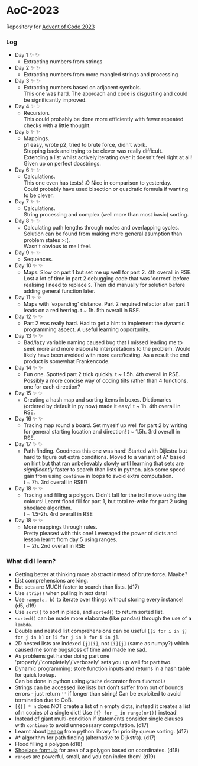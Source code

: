 # AoC-2023
Repository for [Advent of Code 2023](https://adventofcode.com/2023)

### Log

- Day 1 :sparkles: :sparkles:
  - Extracting numbers from strings
- Day 2 :sparkles: :sparkles:
  - Extracting numbers from more mangled strings and processing
- Day 3 :sparkles: :sparkles:
  - Extracting numbers based on adjacent symbols.  
    This one was hard. The approach and code is disgusting and could be significantly improved.
- Day 4 :sparkles: :sparkles:
  - Recursion.  
    This could probably be done more efficiently with fewer repeated checks with a little thought.
- Day 5 :sparkles: :sparkles:
  - Mappings.  
    p1 easy, wrote p2, tried to brute force, didn't work.  
    Stepping back and trying to be clever was really difficult.  
    Extending a list whilst actively iterating over it doesn't feel right at all!  
    Given up on perfect docstrings.
- Day 6 :sparkles: :sparkles:
  - Calculations.  
    This one even has tests! :O Nice in comparison to yesterday.  
    Could probably have used bisection or quadratic formula if wanting to be clever.
- Day 7 :sparkles: :sparkles:
  - Calculations.  
    String processing and complex (well more than most basic) sorting.
- Day 8 :sparkles: :sparkles:
  - Calculating path lengths through nodes and overlapping cycles.  
    Solution can be found from making more general asumption than problem states >:(.  
    Wasn't obvious to me I feel.
- Day 9 :sparkles: :sparkles:
  - Sequences.
- Day 10 :sparkles: :sparkles:
  - Maps. Slow on part 1 but set me up well for part 2. 4th overall in RSE.  
    Lost a lot of time in part 2 debugging code that was 'correct' before realising I need to replace `S`. Then did manually for solution before adding general function later.
- Day 11 :sparkles: :sparkles:
  - Maps with 'expanding' distance. Part 2 required refactor after part 1 leads on a red herring. t ~ 1h. 5th overall in RSE.  
- Day 12 :sparkles: :sparkles:
  - Part 2 was really hard. Had to get a hint to implement the dynamic programming aspect. A useful learning opportunity.
- Day 13 :sparkles: :sparkles:
  - Bad/lazy variable naming caused bug that I missed leading me to seek more and more elaborate interpretations to the problem. Would likely have been avoided with more care/testing. As a result the end product is somewhat Frankencode.
- Day 14 :sparkles: :sparkles:
  - Fun one. Spotted part 2 trick quickly. t ~ 1.5h. 4th overall in RSE.  
    Possibly a more concise way of coding tilts rather than 4 functions, one for each direction?
- Day 15 :sparkles: :sparkles:
  - Creating a hash map and sorting items in boxes. Dictionaries (ordered by default in py now) made it easy! t ~ 1h. 4th overall in RSE.
- Day 16 :sparkles: :sparkles:
  - Tracing map round a board. Set myself up well for part 2 by writing for general starting location and direction!
  t ~ 1.5h. 3rd overall in RSE.  
- Day 17 :sparkles: :sparkles:
  - Path finding. Goodness this one was hard! Started with Dijkstra but hard to figure out extra conditions. Moved to a variant of A* based on hint but that ran unbelievably slowly until learning that sets are _significantly_ faster to search than lists in python. also some speed gain from using `continue` in loops to avoid extra computation.  
  t ~ 7h. 3rd overall in RSE!?
- Day 18 :sparkles: :sparkles:
  - Tracing and filling a polygon. Didn't fall for the troll move using the colours! Learnt flood fill for part 1, but total re-write for part 2 using shoelace algorithm.  
  t ~ 1.5-2h. 4rd overall in RSE
- Day 18 :sparkles: :sparkles:
  - More mappings through rules.  
    Pretty pleased with this one! Leveraged the power of dicts and lesson learnt from day 5 using ranges.  
  t ~ 2h. 2nd overall in RSE

### What did I learn?

- Getting better at thinking more abstract instead of brute force. Maybe?
- List comprehensions are king.
- But sets are MUCH faster to search than lists. (d17)
- Use `strip()` when pulling in text data!
- Use `range(a, b)` to iterate over things without storing every instance! (d5, d19)
- Use `sort()` to sort in place, and `sorted()` to return sorted list.
- `sorted()` can be made more elaborate (like pandas) through the use of a `lambda`.
- Double and nested list comprehensions can be useful `[[i for i in j] for j in k]` or `[i for j in k for i in j]`.
- 2D nested lists are indexed `[j][i]`, not `[i][j]` (same as numpy?) which caused me some bugs/loss of time and made me sad.
- As problems get harder doing part one 'properly'/'completely'/'verbosely' sets you up well for part two.
- Dynamic programming: store function inputs and returns in a hash table for quick lookup.  
  Can be done in python using `@cache` decorator from `functools`
- Strings can be accessed like lists but don't suffer from out of bounds errors - just return `''` if longer than string! Can be exploited to avoid termination due to OoB.
- `[{}] * n` does NOT create a list of n empty dicts, instead it creates a list of n copies of a single dict! Use `[{} for _ in range(n+1)]` instead!
- Instead of giant multi-condition if statements consider single clauses with `continue` to avoid unnecessary computation. (d17)
- Learnt about [heapq](https://docs.python.org/3/library/heapq.html) from python library for priority queue sorting. (d17)
- A* algorithm for path finding (alternative to Dijkstra). (d17)
- Flood filling a polygon (d18)
- [Shoelace formula](https://en.wikipedia.org/wiki/Shoelace_formula) for area of a polygon based on coordinates. (d18)
- `range`s are powerful, small, and you can index them! (d19)
